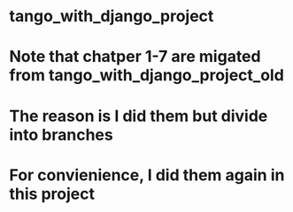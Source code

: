 # tango_with_django_project

# Note that chatper 1-7 are migated from tango_with_django_project_old
# The reason is I did them but divide into branches
# For convienience, I did them again in this project
